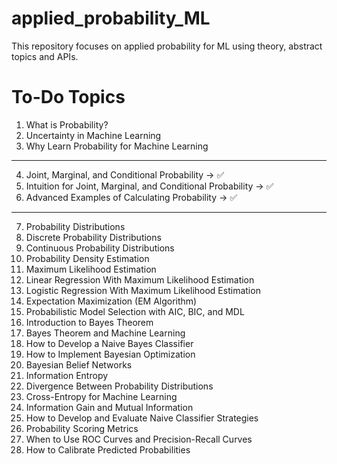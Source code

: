 # applied_probability_ML

This repository focuses on applied probability for ML using theory, abstract topics and APIs.

# To-Do Topics

1. What is Probability?
2. Uncertainty in Machine Learning
3. Why Learn Probability for Machine Learning
---
4. Joint, Marginal, and Conditional Probability -> ✅
5. Intuition for Joint, Marginal, and Conditional Probability -> ✅
6. Advanced Examples of Calculating Probability -> ✅
---
7. Probability Distributions
8. Discrete Probability Distributions
9. Continuous Probability Distributions
10. Probability Density Estimation
11. Maximum Likelihood Estimation
12. Linear Regression With Maximum Likelihood Estimation
13. Logistic Regression With Maximum Likelihood Estimation
14. Expectation Maximization (EM Algorithm)
15. Probabilistic Model Selection with AIC, BIC, and MDL
16. Introduction to Bayes Theorem
17. Bayes Theorem and Machine Learning
18. How to Develop a Naive Bayes Classifier
19. How to Implement Bayesian Optimization
20. Bayesian Belief Networks
21. Information Entropy
22. Divergence Between Probability Distributions
23. Cross-Entropy for Machine Learning
24. Information Gain and Mutual Information
25. How to Develop and Evaluate Naive Classifier Strategies
26. Probability Scoring Metrics
27. When to Use ROC Curves and Precision-Recall Curves
28. How to Calibrate Predicted Probabilities
